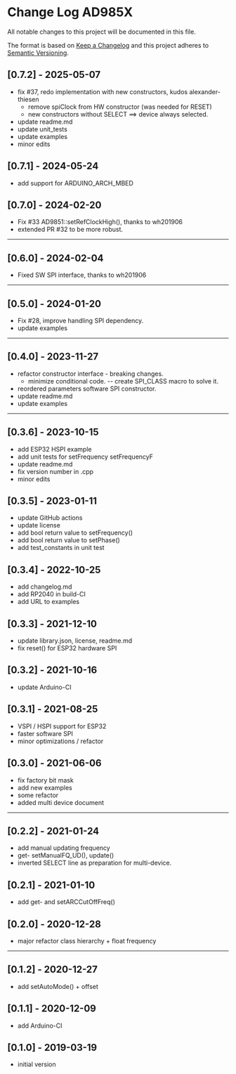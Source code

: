 # Change Log AD985X

All notable changes to this project will be documented in this file.

The format is based on [Keep a Changelog](http://keepachangelog.com/)
and this project adheres to [Semantic Versioning](http://semver.org/).


## [0.7.2] - 2025-05-07
- fix #37, redo implementation with new constructors, kudos alexander-thiesen
  - remove spiClock from HW constructor (was needed for RESET)
  - new constructors without SELECT ==> device always selected.
- update readme.md
- update unit_tests
- update examples
- minor edits

## [0.7.1] - 2024-05-24
- add support for ARDUINO_ARCH_MBED

## [0.7.0] - 2024-02-20
- Fix #33 AD9851::setRefClockHigh(), thanks to wh201906
- extended PR #32 to be more robust.

----

## [0.6.0] - 2024-02-04
- Fixed SW SPI interface, thanks to wh201906

----

## [0.5.0] - 2024-01-20
- Fix #28, improve handling SPI dependency.
- update examples

----

## [0.4.0] - 2023-11-27
- refactor constructor interface - breaking changes.
  - minimize conditional code. -- create SPI_CLASS macro to solve it.
- reordered parameters software SPI constructor.
- update readme.md
- update examples

----

## [0.3.6] - 2023-10-15
- add ESP32 HSPI example
- add unit tests for setFrequency setFrequencyF
- update readme.md
- fix version number in .cpp
- minor edits

## [0.3.5] - 2023-01-11
- update GitHub actions
- update license
- add bool return value to setFrequency()
- add bool return value to setPhase()
- add test_constants in unit test

## [0.3.4] - 2022-10-25
- add changelog.md
- add RP2040 in build-CI
- add URL to examples

## [0.3.3] - 2021-12-10
- update library.json, license, readme.md
- fix reset() for ESP32 hardware SPI

## [0.3.2] - 2021-10-16
-  update Arduino-CI

## [0.3.1] - 2021-08-25
- VSPI / HSPI support for ESP32
- faster software SPI
- minor optimizations / refactor

## [0.3.0] - 2021-06-06
- fix factory bit mask
- add new examples
- some refactor
- added multi device document

----

## [0.2.2] - 2021-01-24
- add manual updating frequency
- get- setManualFQ_UD(), update()
- inverted SELECT line as preparation for multi-device.

## [0.2.1] - 2021-01-10
- add get- and setARCCutOffFreq()

## [0.2.0] - 2020-12-28
- major refactor class hierarchy + float frequency

----

## [0.1.2] - 2020-12-27
- add setAutoMode() + offset

## [0.1.1] - 2020-12-09
- add Arduino-CI

## [0.1.0] - 2019-03-19
- initial version

